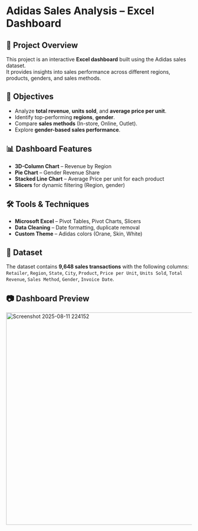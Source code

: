 # Adidas Sales Analysis – Excel Dashboard

## 📌 Project Overview
This project is an interactive **Excel dashboard** built using the Adidas sales dataset.  
It provides insights into sales performance across different regions, products, genders, and sales methods.

## 🎯 Objectives
- Analyze **total revenue**, **units sold**, and **average price per unit**.
- Identify top-performing **regions**, **gender**.
- Compare **sales methods** (In-store, Online, Outlet).
- Explore **gender-based sales performance**.

## 📊 Dashboard Features
- **3D-Column Chart** – Revenue by Region
- **Pie Chart** – Gender Revenue Share
- **Stacked Line Chart** – Average Price per unit for each product
- **Slicers** for dynamic filtering (Region, gender)

## 🛠 Tools & Techniques
- **Microsoft Excel** – Pivot Tables, Pivot Charts, Slicers
- **Data Cleaning** – Date formatting, duplicate removal
- **Custom Theme** – Adidas colors (Orane, Skin, White)

## 📁 Dataset
The dataset contains **9,648 sales transactions** with the following columns:  
`Retailer`, `Region`, `State`, `City`, `Product`, `Price per Unit`, `Units Sold`, `Total Revenue`, `Sales Method`, `Gender`, `Invoice Date`.

## 📷 Dashboard Preview
<img width="893" height="576" alt="Screenshot 2025-08-11 224152" src="https://github.com/user-attachments/assets/24746fd7-c4fc-4439-b05e-6cbdd2c0e520" />

